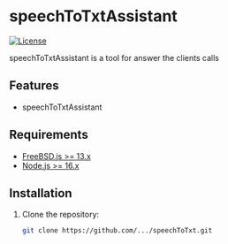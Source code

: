 # speechToTxtAssistant

[![License](https://img.shields.io/badge/License-MIT-blue.svg)](LICENSE)

speechToTxtAssistant is a tool for answer the clients calls

## Features

- speechToTxtAssistant

## Requirements

- [FreeBSD.js >= 13.x](https://www.freebsd.org/where/)
- [Node.js >= 16.x](https://nodejs.org/en/download/)

## Installation

1. Clone the repository:

   ```bash
   git clone https://github.com/.../speechToTxt.git
   ```
